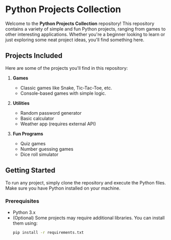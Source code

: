 # Python Projects Collection

Welcome to the **Python Projects Collection** repository! This repository contains a variety of simple and fun Python projects, ranging from games to other interesting applications. Whether you're a beginner looking to learn or just exploring some neat project ideas, you'll find something here.

## Projects Included
Here are some of the projects you'll find in this repository:

1. **Games**
   - Classic games like Snake, Tic-Tac-Toe, etc.
   - Console-based games with simple logic.

2. **Utilities**
   - Random password generator
   - Basic calculator
   - Weather app (requires external API)

3. **Fun Programs**
   - Quiz games
   - Number guessing games
   - Dice roll simulator

## Getting Started

To run any project, simply clone the repository and execute the Python files. Make sure you have Python installed on your machine.

### Prerequisites
- Python 3.x
- (Optional) Some projects may require additional libraries. You can install them using:
  ```bash
  pip install -r requirements.txt
